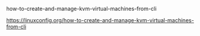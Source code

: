 how-to-create-and-manage-kvm-virtual-machines-from-cli

https://linuxconfig.org/how-to-create-and-manage-kvm-virtual-machines-from-cli
